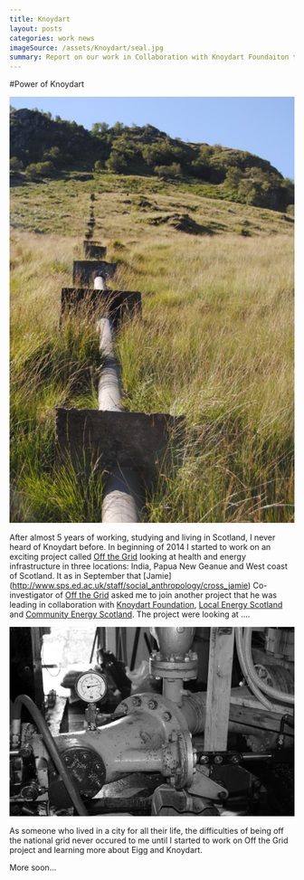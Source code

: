 ```yaml
---
title: Knoydart
layout: posts
categories: work news
imageSource: /assets/Knoydart/seal.jpg
summary: Report on our work in Collaboration with Knoydart Foundaiton to develop new ways of looking at Knoydart's renewable energy.
---
```


#Power of Knoydart


![Hydro turbine](/assets/Knoydart/hydro-pipeline.jpg)

After almost 5 years of working, studying and living in Scotland, I never heard of Knoydart before. In beginning of 2014 I started to work on an exciting project called [Off the Grid](http://lifeoffthegrid.net/) looking at health and energy infrastructure in three locations: India, Papua New Geanue and West coast of Scotland. It as in September that [Jamie] (http://www.sps.ed.ac.uk/staff/social_anthropology/cross_jamie) Co-investigator of [Off the Grid](http://lifeoffthegrid.net/) asked me to join another project that he was leading in collaboration with [Knoydart Foundation](http://www.knoydart-foundation.com/), [Local Energy Scotland](http://www.localenergyscotland.org/) and [Community Energy Scotland](http://www.communityenergyscotland.org.uk/). The project were looking at ....


![Hydro turbine](/assets/Knoydart/hydro.jpg)

As someone who lived in a city for all their life, the difficulties of being off the national grid never occured to me until I started to work on Off the Grid project and learning more about Eigg and Knoydart.

More soon...
